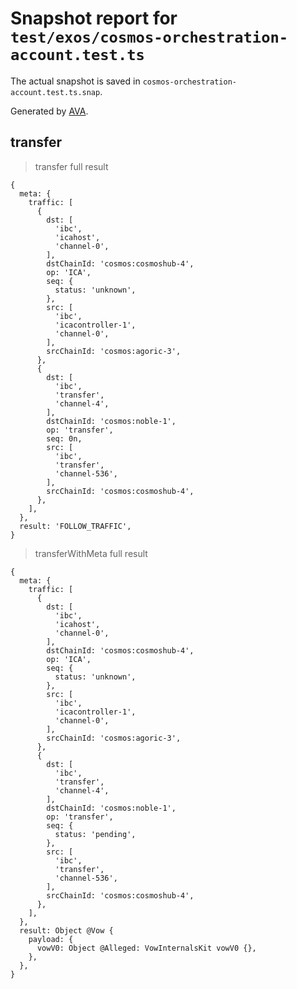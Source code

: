 # Snapshot report for `test/exos/cosmos-orchestration-account.test.ts`

The actual snapshot is saved in `cosmos-orchestration-account.test.ts.snap`.

Generated by [AVA](https://avajs.dev).

## transfer

> transfer full result

    {
      meta: {
        traffic: [
          {
            dst: [
              'ibc',
              'icahost',
              'channel-0',
            ],
            dstChainId: 'cosmos:cosmoshub-4',
            op: 'ICA',
            seq: {
              status: 'unknown',
            },
            src: [
              'ibc',
              'icacontroller-1',
              'channel-0',
            ],
            srcChainId: 'cosmos:agoric-3',
          },
          {
            dst: [
              'ibc',
              'transfer',
              'channel-4',
            ],
            dstChainId: 'cosmos:noble-1',
            op: 'transfer',
            seq: 0n,
            src: [
              'ibc',
              'transfer',
              'channel-536',
            ],
            srcChainId: 'cosmos:cosmoshub-4',
          },
        ],
      },
      result: 'FOLLOW_TRAFFIC',
    }

> transferWithMeta full result

    {
      meta: {
        traffic: [
          {
            dst: [
              'ibc',
              'icahost',
              'channel-0',
            ],
            dstChainId: 'cosmos:cosmoshub-4',
            op: 'ICA',
            seq: {
              status: 'unknown',
            },
            src: [
              'ibc',
              'icacontroller-1',
              'channel-0',
            ],
            srcChainId: 'cosmos:agoric-3',
          },
          {
            dst: [
              'ibc',
              'transfer',
              'channel-4',
            ],
            dstChainId: 'cosmos:noble-1',
            op: 'transfer',
            seq: {
              status: 'pending',
            },
            src: [
              'ibc',
              'transfer',
              'channel-536',
            ],
            srcChainId: 'cosmos:cosmoshub-4',
          },
        ],
      },
      result: Object @Vow {
        payload: {
          vowV0: Object @Alleged: VowInternalsKit vowV0 {},
        },
      },
    }
